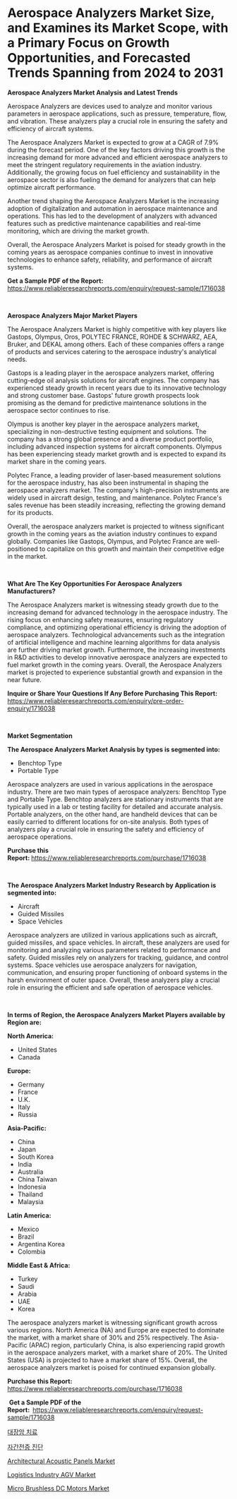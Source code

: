 <p><h1>Aerospace Analyzers Market Size, and Examines its Market Scope, with a Primary Focus on Growth Opportunities, and Forecasted Trends Spanning from 2024 to 2031</h1></p><p><strong>Aerospace Analyzers Market Analysis and Latest Trends</strong></p>
<p><p>Aerospace Analyzers are devices used to analyze and monitor various parameters in aerospace applications, such as pressure, temperature, flow, and vibration. These analyzers play a crucial role in ensuring the safety and efficiency of aircraft systems.</p><p>The Aerospace Analyzers Market is expected to grow at a CAGR of 7.9% during the forecast period. One of the key factors driving this growth is the increasing demand for more advanced and efficient aerospace analyzers to meet the stringent regulatory requirements in the aviation industry. Additionally, the growing focus on fuel efficiency and sustainability in the aerospace sector is also fueling the demand for analyzers that can help optimize aircraft performance.</p><p>Another trend shaping the Aerospace Analyzers Market is the increasing adoption of digitalization and automation in aerospace maintenance and operations. This has led to the development of analyzers with advanced features such as predictive maintenance capabilities and real-time monitoring, which are driving the market growth.</p><p>Overall, the Aerospace Analyzers Market is poised for steady growth in the coming years as aerospace companies continue to invest in innovative technologies to enhance safety, reliability, and performance of aircraft systems.</p></p>
<p><strong>Get a Sample PDF of the Report:&nbsp;</strong> <a href="https://www.reliableresearchreports.com/enquiry/request-sample/1716038">https://www.reliableresearchreports.com/enquiry/request-sample/1716038</a></p>
<p>&nbsp;</p>
<p><strong>Aerospace Analyzers Major Market Players</strong></p>
<p><p>The Aerospace Analyzers Market is highly competitive with key players like Gastops, Olympus, Oros, POLYTEC FRANCE, ROHDE & SCHWARZ, AEA, Bruker, and DEKAL among others. Each of these companies offers a range of products and services catering to the aerospace industry's analytical needs.</p><p>Gastops is a leading player in the aerospace analyzers market, offering cutting-edge oil analysis solutions for aircraft engines. The company has experienced steady growth in recent years due to its innovative technology and strong customer base. Gastops' future growth prospects look promising as the demand for predictive maintenance solutions in the aerospace sector continues to rise.</p><p>Olympus is another key player in the aerospace analyzers market, specializing in non-destructive testing equipment and solutions. The company has a strong global presence and a diverse product portfolio, including advanced inspection systems for aircraft components. Olympus has been experiencing steady market growth and is expected to expand its market share in the coming years.</p><p>Polytec France, a leading provider of laser-based measurement solutions for the aerospace industry, has also been instrumental in shaping the aerospace analyzers market. The company's high-precision instruments are widely used in aircraft design, testing, and maintenance. Polytec France's sales revenue has been steadily increasing, reflecting the growing demand for its products.</p><p>Overall, the aerospace analyzers market is projected to witness significant growth in the coming years as the aviation industry continues to expand globally. Companies like Gastops, Olympus, and Polytec France are well-positioned to capitalize on this growth and maintain their competitive edge in the market.</p></p>
<p>&nbsp;</p>
<p><strong>What Are The Key Opportunities For Aerospace Analyzers Manufacturers?</strong></p>
<p><p>The Aerospace Analyzers market is witnessing steady growth due to the increasing demand for advanced technology in the aerospace industry. The rising focus on enhancing safety measures, ensuring regulatory compliance, and optimizing operational efficiency is driving the adoption of aerospace analyzers. Technological advancements such as the integration of artificial intelligence and machine learning algorithms for data analysis are further driving market growth. Furthermore, the increasing investments in R&D activities to develop innovative aerospace analyzers are expected to fuel market growth in the coming years. Overall, the Aerospace Analyzers market is projected to experience substantial growth and expansion in the near future.</p></p>
<p><strong>Inquire or Share Your Questions If Any Before Purchasing This Report:</strong> <a href="https://www.reliableresearchreports.com/enquiry/pre-order-enquiry/1716038">https://www.reliableresearchreports.com/enquiry/pre-order-enquiry/1716038</a></p>
<p>&nbsp;</p>
<p><strong>Market Segmentation</strong></p>
<p><strong>The Aerospace Analyzers Market Analysis by types is segmented into:</strong></p>
<p><ul><li>Benchtop Type</li><li>Portable Type</li></ul></p>
<p><p>Aerospace analyzers are used in various applications in the aerospace industry. There are two main types of aerospace analyzers: Benchtop Type and Portable Type. Benchtop analyzers are stationary instruments that are typically used in a lab or testing facility for detailed and accurate analysis. Portable analyzers, on the other hand, are handheld devices that can be easily carried to different locations for on-site analysis. Both types of analyzers play a crucial role in ensuring the safety and efficiency of aerospace operations.</p></p>
<p><strong>Purchase this Report:&nbsp;</strong><a href="https://www.reliableresearchreports.com/purchase/1716038">https://www.reliableresearchreports.com/purchase/1716038</a></p>
<p>&nbsp;</p>
<p><strong>The Aerospace Analyzers Market Industry Research by Application is segmented into:</strong></p>
<p><ul><li>Aircraft</li><li>Guided Missiles</li><li>Space Vehicles</li></ul></p>
<p><p>Aerospace analyzers are utilized in various applications such as aircraft, guided missiles, and space vehicles. In aircraft, these analyzers are used for monitoring and analyzing various parameters related to performance and safety. Guided missiles rely on analyzers for tracking, guidance, and control systems. Space vehicles use aerospace analyzers for navigation, communication, and ensuring proper functioning of onboard systems in the harsh environment of outer space. Overall, these analyzers play a crucial role in ensuring the efficient and safe operation of aerospace vehicles.</p></p>
<p>&nbsp;</p>
<p><strong>In terms of Region, the Aerospace Analyzers Market Players available by Region are:</strong></p>
<p>
    <p> <strong> North America: </strong>
        <ul>
            <li>United States</li>
            <li>Canada</li>
        </ul>
        </p> 
    <p> <strong> Europe: </strong>
        <ul>
            <li>Germany</li>
            <li>France</li>
            <li>U.K.</li>
            <li>Italy</li>
            <li>Russia</li>
        </ul>
        </p> 
    <p> <strong> Asia-Pacific: </strong>
        <ul>
            <li>China</li>
            <li>Japan</li>
            <li>South Korea</li>
            <li>India</li>
            <li>Australia</li>
            <li>China Taiwan</li>
            <li>Indonesia</li>
            <li>Thailand</li>
            <li>Malaysia</li>
        </ul>
        </p> 
    <p> <strong> Latin America: </strong>
        <ul>
            <li>Mexico</li>
            <li>Brazil</li>
            <li>Argentina Korea</li>
            <li>Colombia</li>
        </ul>
        </p> 
    <p> <strong> Middle East & Africa: </strong>
        <ul>
            <li>Turkey</li>
            <li>Saudi</li>
            <li>Arabia</li>
            <li>UAE</li>
            <li>Korea</li>
        </ul>
    </p>
    </p>
<p><p>The aerospace analyzers market is witnessing significant growth across various regions. North America (NA) and Europe are expected to dominate the market, with a market share of 30% and 25% respectively. The Asia-Pacific (APAC) region, particularly China, is also experiencing rapid growth in the aerospace analyzers market, with a market share of 20%. The United States (USA) is projected to have a market share of 15%. Overall, the aerospace analyzers market is poised for continued expansion globally.</p></p>
<p><strong>Purchase this Report: </strong><a href="https://www.reliableresearchreports.com/purchase/1716038">https://www.reliableresearchreports.com/purchase/1716038</a></p>
<p>&nbsp;<strong>Get a Sample PDF of the Report:&nbsp;&nbsp;</strong><a href="https://www.reliableresearchreports.com/enquiry/request-sample/1716038">https://www.reliableresearchreports.com/enquiry/request-sample/1716038</a></p>
<p><strong></strong></p>
<p><p><a href="https://medium.com/@nicholasgarcia1914/%EB%8C%80%EC%9E%A5%EC%95%94-%EC%B9%98%EB%A3%8C-%EC%8B%9C%EC%9E%A5-%EA%B7%9C%EB%AA%A8-cagr-%ED%8A%B8%EB%A0%8C%EB%93%9C-2024-2030-55464819312f">대장암 치료</a></p><p><a href="https://medium.com/@nicholasgarcia1914/%EC%9E%84%EC%8B%A0%EC%A4%91%EB%8F%85%EC%A6%9D-%EC%A7%84%EB%8B%A8-%EC%8B%9C%EC%9E%A5-%EA%B7%9C%EB%AA%A8%EB%8A%94-%EA%B8%80%EB%A1%9C%EB%B2%8C-%EC%82%B0%EC%97%85%EC%97%90%EC%84%9C-%EC%B5%9C%EC%A0%81%EC%9D%98-%EB%A7%88%EC%BC%80%ED%8C%85-%EC%B1%84%EB%84%90%EC%9D%84-%EB%B3%B4%EC%97%AC%EC%A4%8D%EB%8B%88%EB%8B%A4-2dc7b9bc02cb">자간전증 진단</a></p><p><a href="https://view.publitas.com/reportprime-1/architectural-acoustic-panels-market-dynamics-2024-2031-also-about-its-market-trends-projections-and-opportunities/">Architectural Acoustic Panels Market</a></p><p><a href="https://unruly-ladybug-44b.notion.site/Logistics-Industry-AGV-Market-Research-Report-Forecasted-for-Period-from-2024-2031-by-Market-Type-5c566157075c403c96f07de8b5df1d4a">Logistics Industry AGV Market</a></p><p><a href="https://gentle-editor-9db.notion.site/Micro-Brushless-DC-Motors-Market-Size-and-Growth-Market-Segmentation-Regional-and-Country-Breakdow-5681aed1c7274343ac39db878359289a">Micro Brushless DC Motors Market</a></p></p>